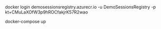 docker login demosessionsregistry.azurecr.io -u DemoSessionsRegistry -p kt+CMuLaXOfW3p9hROCfakjrK57R2wao

docker-compose up